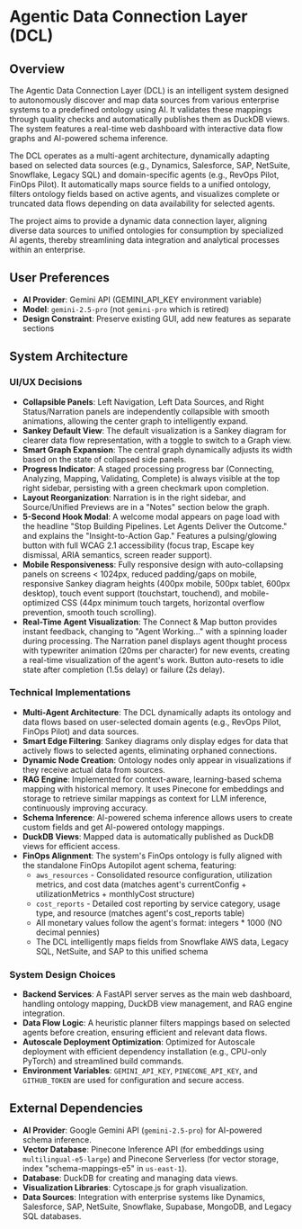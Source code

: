 # Agentic Data Connection Layer (DCL)

## Overview
The Agentic Data Connection Layer (DCL) is an intelligent system designed to autonomously discover and map data sources from various enterprise systems to a predefined ontology using AI. It validates these mappings through quality checks and automatically publishes them as DuckDB views. The system features a real-time web dashboard with interactive data flow graphs and AI-powered schema inference.

The DCL operates as a multi-agent architecture, dynamically adapting based on selected data sources (e.g., Dynamics, Salesforce, SAP, NetSuite, Snowflake, Legacy SQL) and domain-specific agents (e.g., RevOps Pilot, FinOps Pilot). It automatically maps source fields to a unified ontology, filters ontology fields based on active agents, and visualizes complete or truncated data flows depending on data availability for selected agents.

The project aims to provide a dynamic data connection layer, aligning diverse data sources to unified ontologies for consumption by specialized AI agents, thereby streamlining data integration and analytical processes within an enterprise.

## User Preferences
- **AI Provider**: Gemini API (GEMINI_API_KEY environment variable)
- **Model**: `gemini-2.5-pro` (not `gemini-pro` which is retired)
- **Design Constraint**: Preserve existing GUI, add new features as separate sections

## System Architecture

### UI/UX Decisions
- **Collapsible Panels**: Left Navigation, Left Data Sources, and Right Status/Narration panels are independently collapsible with smooth animations, allowing the center graph to intelligently expand.
- **Sankey Default View**: The default visualization is a Sankey diagram for clearer data flow representation, with a toggle to switch to a Graph view.
- **Smart Graph Expansion**: The central graph dynamically adjusts its width based on the state of collapsed side panels.
- **Progress Indicator**: A staged processing progress bar (Connecting, Analyzing, Mapping, Validating, Complete) is always visible at the top right sidebar, persisting with a green checkmark upon completion.
- **Layout Reorganization**: Narration is in the right sidebar, and Source/Unified Previews are in a "Notes" section below the graph.
- **5-Second Hook Modal**: A welcome modal appears on page load with the headline "Stop Building Pipelines. Let Agents Deliver the Outcome." and explains the "Insight-to-Action Gap." Features a pulsing/glowing button with full WCAG 2.1 accessibility (focus trap, Escape key dismissal, ARIA semantics, screen reader support).
- **Mobile Responsiveness**: Fully responsive design with auto-collapsing panels on screens < 1024px, reduced padding/gaps on mobile, responsive Sankey diagram heights (400px mobile, 500px tablet, 600px desktop), touch event support (touchstart, touchend), and mobile-optimized CSS (44px minimum touch targets, horizontal overflow prevention, smooth touch scrolling).
- **Real-Time Agent Visualization**: The Connect & Map button provides instant feedback, changing to "Agent Working..." with a spinning loader during processing. The Narration panel displays agent thought process with typewriter animation (20ms per character) for new events, creating a real-time visualization of the agent's work. Button auto-resets to idle state after completion (1.5s delay) or failure (2s delay).

### Technical Implementations
- **Multi-Agent Architecture**: The DCL dynamically adapts its ontology and data flows based on user-selected domain agents (e.g., RevOps Pilot, FinOps Pilot) and data sources.
- **Smart Edge Filtering**: Sankey diagrams only display edges for data that actively flows to selected agents, eliminating orphaned connections.
- **Dynamic Node Creation**: Ontology nodes only appear in visualizations if they receive actual data from sources.
- **RAG Engine**: Implemented for context-aware, learning-based schema mapping with historical memory. It uses Pinecone for embeddings and storage to retrieve similar mappings as context for LLM inference, continuously improving accuracy.
- **Schema Inference**: AI-powered schema inference allows users to create custom fields and get AI-powered ontology mappings.
- **DuckDB Views**: Mapped data is automatically published as DuckDB views for efficient access.
- **FinOps Alignment**: The system's FinOps ontology is fully aligned with the standalone FinOps Autopilot agent schema, featuring:
  - `aws_resources` - Consolidated resource configuration, utilization metrics, and cost data (matches agent's currentConfig + utilizationMetrics + monthlyCost structure)
  - `cost_reports` - Detailed cost reporting by service category, usage type, and resource (matches agent's cost_reports table)
  - All monetary values follow the agent's format: integers * 1000 (NO decimal pennies)
  - The DCL intelligently maps fields from Snowflake AWS data, Legacy SQL, NetSuite, and SAP to this unified schema

### System Design Choices
- **Backend Services**: A FastAPI server serves as the main web dashboard, handling ontology mapping, DuckDB view management, and RAG engine integration.
- **Data Flow Logic**: A heuristic planner filters mappings based on selected agents before creation, ensuring efficient and relevant data flows.
- **Autoscale Deployment Optimization**: Optimized for Autoscale deployment with efficient dependency installation (e.g., CPU-only PyTorch) and streamlined build commands.
- **Environment Variables**: `GEMINI_API_KEY`, `PINECONE_API_KEY`, and `GITHUB_TOKEN` are used for configuration and secure access.

## External Dependencies
- **AI Provider**: Google Gemini API (`gemini-2.5-pro`) for AI-powered schema inference.
- **Vector Database**: Pinecone Inference API (for embeddings using `multilingual-e5-large`) and Pinecone Serverless (for vector storage, index "schema-mappings-e5" in `us-east-1`).
- **Database**: DuckDB for creating and managing data views.
- **Visualization Libraries**: Cytoscape.js for graph visualization.
- **Data Sources**: Integration with enterprise systems like Dynamics, Salesforce, SAP, NetSuite, Snowflake, Supabase, MongoDB, and Legacy SQL databases.